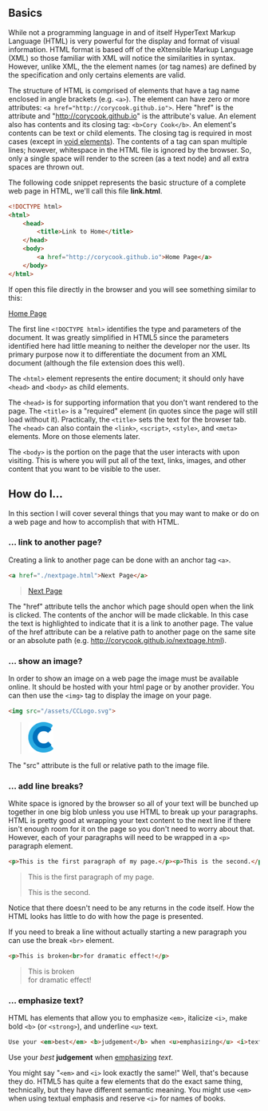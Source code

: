 
## Basics

While not a programming language in and of itself HyperText Markup Language (HTML) is very powerful for the display
and format of visual information. HTML format is based off of the eXtensible Markup Language (XML) so those familiar with 
XML will notice the similarities in syntax. However, unlike XML, the the element names (or tag names) are defined by the 
specification and only certains elements are valid.

The structure of HTML is comprised of elements that have a tag name enclosed in angle brackets (e.g. `<a>`). The element can have 
zero or more attributes: `<a href="http://corycook.github.io">`. Here "href" is the attribute and "http://corycook.github.io" 
is the attribute's value. An element also has contents and its closing tag: `<b>Cory Cook</b>`. An element's contents can be text or child
elements. The closing tag is required in most cases (except in [void elements](https://developer.mozilla.org/en-US/docs/Glossary/Empty_element)).
The contents of a tag can span multiple lines; however, whitespace in the HTML file is ignored by the browser. So, only a single 
space will render to the screen (as a text node) and all extra spaces are thrown out.

The following code snippet represents the basic structure of a complete web page in HTML, we'll call this file **link.html**.

```html
<!DOCTYPE html>
<html>
    <head>
        <title>Link to Home</title>
    </head>
    <body>
        <a href="http://corycook.github.io">Home Page</a>
    </body>
</html>
```

If open this file directly in the browser and you will see something similar to this:

[Home Page](http://corycook.github.io)

The first line `<!DOCTYPE html>` identifies the type and parameters of the document. It was greatly simplified in HTML5 since the 
parameters identified here had little meaning to neither the developer nor the user. Its primary purpose now it to differentiate
the document from an XML document (although the file extension does this well).

The `<html>` element represents the entire document; it should only have `<head>` and `<body>` as child elements.

The `<head>` is for supporting information that you don't want rendered to the page. The `<title>` is a "required" element 
(in quotes since the page will still load without it). Practically, the `<title>` sets the text for the browser tab. The `<head>`
can also contain the `<link>`, `<script>`, `<style>`, and `<meta>` elements. More on those elements later.

The `<body>` is the portion on the page that the user interacts with upon visiting. This is where you will put
all of the text, links, images, and other content that you want to be visible to the user. 

## How do I...

In this section I will cover several things that you may want to make or do on a web page and 
how to accomplish that with HTML.

### ... link to another page?

Creating a link to another page can be done with an anchor tag `<a>`.

```html
<a href="./nextpage.html">Next Page</a>
```

> <a href="nextpage.html">Next Page</a>

The "href" attribute tells the anchor which page should open when the link is clicked.
The contents of the anchor will be made clickable. In this case the text is highlighted 
to indicate that it is a link to another page. The value of the href attribute can be a 
relative path to another page on the same site or an absolute path 
(e.g. http://corycook.github.io/nextpage.html).

### ... show an image?

In order to show an image on a web page the image must be available online. It should be hosted 
with your html page or by another provider. You can then use the `<img>` tag to display the image
on your page.

```html
<img src="/assets/CCLogo.svg">
```

> <img src="/assets/CCLogo.svg" style="width:50px;">

The "src" attribute is the full or relative path to the image file.

### ... add line breaks?

White space is ignored by the browser so all of your text will be bunched up together in one big blob
unless you use HTML to break up your paragraphs. HTML is pretty good at wrapping your text content to the 
next line if there isn't enough room for it on the page so you don't need to worry about that. However,
each of your paragraphs will need to be wrapped in a `<p>` paragraph element.

```html
<p>This is the first paragraph of my page.</p><p>This is the second.</p>
```

> <p>This is the first paragraph of my page.</p><p>This is the second.</p>

Notice that there doesn't need to be any returns in the code itself. How the HTML looks has
little to do with how the page is presented.

If you need to break a line without actually starting a new paragraph you can use the 
break `<br>` element.

```html
<p>This is broken<br>for dramatic effect!</p>
```

> <p>This is broken<br>for dramatic effect!</p>

### ... emphasize text?

HTML has elements that allow you to emphasize `<em>`, italicize `<i>`, make bold `<b>` 
(or `<strong>`), and underline `<u>` text.

```html
Use your <em>best</em> <b>judgement</b> when <u>emphasizing</u> <i>text</i>.
```

Use your <em>best</em> <b>judgement</b> when <u>emphasizing</u> <i>text</i>.

You might say "`<em>` and `<i>` look exactly the same!" Well, that's because they do.
HTML5 has quite a few elements that do the exact same thing, technically, but they 
have different semantic meaning. You might use `<em>` when using textual emphasis 
and reserve `<i>` for names of books.
